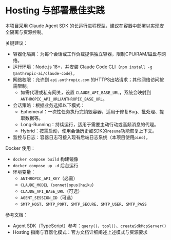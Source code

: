 # Hosting 与部署最佳实践

本项目采用 Claude Agent SDK 的长运行进程模型，建议在容器中部署以实现安全隔离与资源控制。

关键建议：
- 容器化隔离：为每个会话或工作负载提供独立容器，限制CPU/RAM/磁盘与网络。
- 运行环境：Node.js 18+，并安装 Claude Code CLI（`npm install -g @anthropic-ai/claude-code`）。
- 网络权限：允许到 `api.anthropic.com` 的HTTPS出站请求；其他网络访问按需限制。
  - 如需代理或私有网关，设置 `CLAUDE_API_BASE_URL`，系统会映射到 `ANTHROPIC_API_URL`/`ANTHROPIC_BASE_URL`。
- 会话策略：根据业务选择以下模式：
  - Ephemeral：一次性任务执行完销毁容器，适用于修复Bug、批处理、提取数据等。
  - Long-Running：持续运行，适用于需要主动行动或高频消息的代理。
  - Hybrid：按需启动，使用会话历史或SDK的`resume`功能恢复上下文。
- 监控与日志：容器日志可接入现有后端日志系统（本项目使用`pino`）。

Docker 使用：
- `docker compose build` 构建镜像
- `docker compose up -d` 后台运行
- 环境变量：
  - `ANTHROPIC_API_KEY`（必需）
  - `CLAUDE_MODEL`（`sonnet|opus|haiku`）
  - `CLAUDE_API_BASE_URL`（可选）
  - `AGENT_SESSION_ID`（可选）
  - `SMTP_HOST`、`SMTP_PORT`、`SMTP_SECURE`、`SMTP_USER`、`SMTP_PASS`

参考文档：
- Agent SDK（TypeScript）参考：`query()`、`tool()`、`createSdkMcpServer()`
- Hosting 指南与容器化模式：官方文档详细阐述上述模式与资源要求